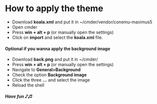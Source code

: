 # How to apply the theme

- Download **koala.xml** and put it in ~/cmder/vendor/conemu-maximus5
- Open cmder
- Press **win + alt + p** (or manually open the settings)
- Click on **import** and select the **koala.xml** file.

#### Optional if you wanna apply the background image

- Download **back.png** and put it in ~/cmder/
- Press **win + alt + p** (or manually open the settings)
- Navigate to **General>Background**
- Check the option **Background image**
- Click the three **...** and select the image
- Reload the shell

##### Have fun ♪♫